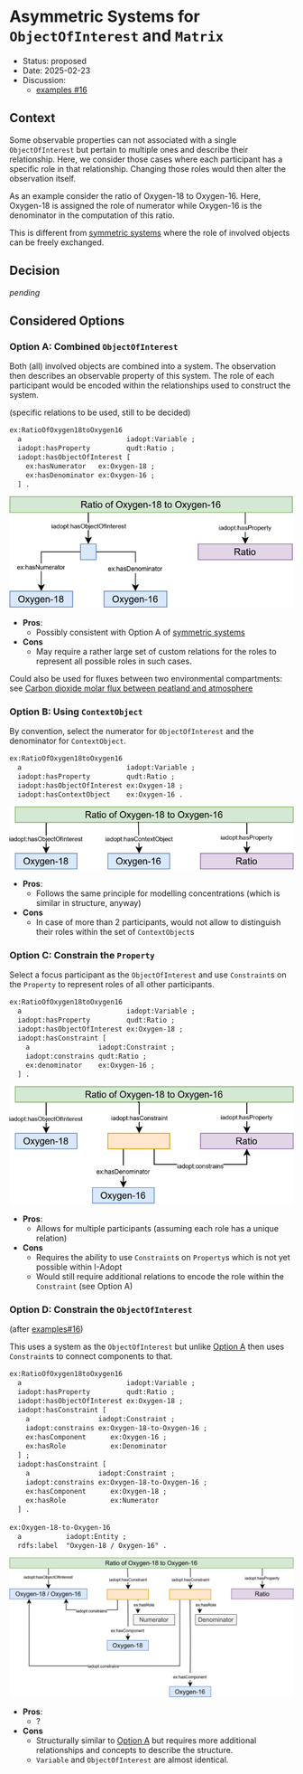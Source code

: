 # Asymmetric Systems for `ObjectOfInterest` and `Matrix`

* Status: proposed
* Date: 2025-02-23
* Discussion:
  * [examples #16](https://github.com/i-adopt/examples/issues/16)

## Context

Some observable properties can not associated with a single `ObjectOfInterest` but pertain to multiple ones and describe their relationship.
Here, we consider those cases where each participant has a specific role in that relationship.
Changing those roles would then alter the observation itself.

As an example consider the ratio of Oxygen-18 to Oxygen-16.
Here, Oxygen-18 is assigned the role of numerator while Oxygen-16 is the denominator in the computation of this ratio.

This is different from [symmetric systems](./000-symmetricSystems.md) where the role of involved objects can be freely exchanged.

## Decision

*pending*

## Considered Options

### Option A: Combined `ObjectOfInterest`

Both (all) involved objects are combined into a system.
The observation then describes an observable property of this system.
The role of each participant would be encoded within the relationships used to construct the system.

(specific relations to be used, still to be decided)
```turtle
ex:RatioOfOxygen18toOxygen16
  a                          iadopt:Variable ;
  iadopt:hasProperty         qudt:Ratio ;
  iadopt:hasObjectOfInterest [
    ex:hasNumerator   ex:Oxygen-18 ;
    ex:hasDenominator ex:Oxygen-16 ;
  ] .
```

![visual display Option A](./001/optionA.drawio.svg)

* **Pros**:
  * Possibly consistent with Option A of [symmetric systems](./000-symmetricSystems.md)
* **Cons**
  * May require a rather large set of custom relations for the roles to represent all possible roles in such cases.
 
Could also be used for fluxes between two environmental compartments: see [Carbon dioxide molar flux between peatland and atmosphere](https://w3id.org/ozcar-theia/c_405693da)


### Option B: Using `ContextObject`

By convention, select the numerator for `ObjectOfInterest` and the denominator for `ContextObject`.

```turtle
ex:RatioOfOxygen18toOxygen16
  a                          iadopt:Variable ;
  iadopt:hasProperty         qudt:Ratio ;
  iadopt:hasObjectOfInterest ex:Oxygen-18 ;
  iadopt:hasContextObject    ex:Oxygen-16 .
```

![visual display Option B](./001/optionB.drawio.svg)

* **Pros**:
  * Follows the same principle for modelling concentrations (which is similar in structure, anyway)
* **Cons**
  * In case of more than 2 participants, would not allow to distinguish their roles within the set of `ContextObject`s


### Option C: Constrain the `Property`

Select a focus participant as the `ObjectOfInterest` and use `Constraint`s on the `Property` to represent roles of all other participants.

```turtle
ex:RatioOfOxygen18toOxygen16
  a                          iadopt:Variable ;
  iadopt:hasProperty         qudt:Ratio ;
  iadopt:hasObjectOfInterest ex:Oxygen-18 ;
  iadopt:hasConstraint [
    a                 iadopt:Constraint ;
    iadopt:constrains qudt:Ratio ;
    ex:denominator    ex:Oxygen-16 ;
  ] .
```

![visual display Option C](./001/optionC.drawio.svg)

* **Pros**:
  * Allows for multiple participants (assuming each role has a unique relation)
* **Cons**
  * Requires the ability to use `Constraint`s on `Property`s which is not yet possible within I-Adopt
  * Would still require additional relations to encode the role within the `Constraint` (see Option A)


### Option D: Constrain the `ObjectOfInterest`

(after [examples#16](https://github.com/i-adopt/examples/issues/16))

This uses a system as the `ObjectOfInterest` but unlike [Option A](#option-a-combined-objectofinterest) then uses `Constraint`s to connect components to that.

```turtle
ex:RatioOfOxygen18toOxygen16
  a                          iadopt:Variable ;
  iadopt:hasProperty         qudt:Ratio ;
  iadopt:hasObjectOfInterest ex:Oxygen-18 ;
  iadopt:hasConstraint [
    a                 iadopt:Constraint ;
    iadopt:constrains ex:Oxygen-18-to-Oxygen-16 ;
    ex:hasComponent      ex:Oxygen-16 ;
    ex:hasRole           ex:Denominator
  ] ;
  iadopt:hasConstraint [
    a                 iadopt:Constraint ;
    iadopt:constrains ex:Oxygen-18-to-Oxygen-16 ;
    ex:hasComponent      ex:Oxygen-18 ;
    ex:hasRole           ex:Numerator
  ] .

ex:Oxygen-18-to-Oxygen-16
  a           iadopt:Entity ;
  rdfs:label  "Oxygen-18 / Oxygen-16" .
```

![visual display Option C](./001/optionD.drawio.svg)

* **Pros**:
  * ?
* **Cons**
  * Structurally similar to [Option A](#option-a-combined-objectofinterest) but requires more additional relationships and concepts to describe the structure.
  * `Variable` and `ObjectOfInterest` are almost identical.
